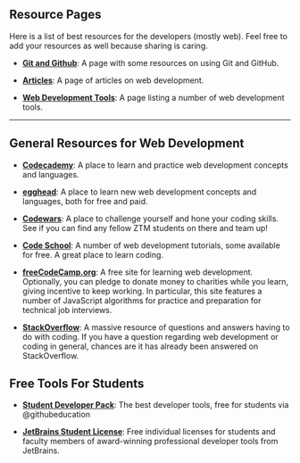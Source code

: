 ## Resource Pages

Here is a list of best resources for the developers (mostly web). Feel free to add your resources as well because sharing is caring.

* [**Git and Github**](Git%20and%20GitHub.md): A page with some resources on using Git and GitHub.

* [**Articles**](ARTICLES.md): A page of articles on web development.

* [**Web Development Tools**](TOOLS.md): A page listing a number of web development tools.

---

## General Resources for Web Development

* [**Codecademy**](https://www.codecademy.com/catalog/subject/web-development): A place to learn and practice web development concepts and languages.

* [**egghead**](https://egghead.io): A place to learn new web development concepts and languages, both for free and paid.

* [**Codewars**](https://www.codewars.com/): A place to challenge yourself and hone your coding skills. See if you can find any fellow ZTM students on there and team up!

* [**Code School**](https://www.codeschool.com/): A number of web development tutorials, some available for free. A great place to learn coding.

* [**freeCodeCamp.org**](https://www.freecodecamp.org): A free site for learning web development. Optionally, you can pledge to donate money to charities while you learn, giving incentive to keep working. In particular, this site features a number of JavaScript algorithms for practice and preparation for technical job interviews.

* [**StackOverflow**](https://stackoverflow.com/): A massive resource of questions and answers having to do with coding. If you have a question regarding web development or coding in general, chances are it has already been answered on StackOverflow.


## Free Tools For Students
* [**Student Developer Pack**](https://education.github.com/pack): The best developer tools, free for students via @githubeducation

* [**JetBrains Student License**](https://www.jetbrains.com/student/): Free individual licenses for students and faculty members of award-winning professional developer tools from JetBrains.
